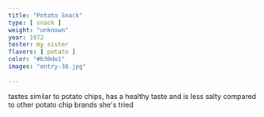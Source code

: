 ```yaml
---
title: "Potato Snack"
type: [ snack ]
weight: "unknown"
year: 1972
tester: my sister
flavors: [ potato ]
color: "#b30de1"
images: "entry-38.jpg"
 
---
```


tastes similar to potato chips, has a healthy taste and is less salty compared to other potato chip brands she's tried


